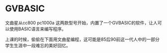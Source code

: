 GVBASIC
=======

文曲星从cc800 pc1000a 这两款型号开始，内置了一个GVBASIC的软件，让人可以使用BASIC语言来编写程序。

上课的时候，偷偷在下面用文曲星编程，这可能是85后90前这一代人中的一部分学生生涯中一段难忘的美好回忆。
